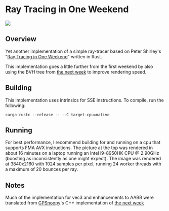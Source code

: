 # Ray Tracing in One Weekend 

<img align="center" src="https://github.com/VoidPtr74/RayTracingInOneWeekend/blob/master/title_image.jpg">

## Overview

Yet another implementation of a simple ray-tracer based on Peter Shirley's "[Ray Tracing in One Weekend](https://github.com/petershirley/raytracinginoneweekend)" written in Rust.

This implementation goes a little further from the first weekend by also using the BVH tree from [the next week](https://github.com/RayTracing/TheNextWeek) to improve rendering speed.

## Building

This implementation uses intrinsics for SSE instructions. To compile, run the following: 

`cargo rustc --release -- --C target-cpu=native`

## Running

For best performance, I recommend building for and running on a cpu that supports FMA AVX instructions. The picture at the top was rendered in about 16 minutes on a laptop running an Intel i9-8950HK CPU @ 2.90GHz (boosting as inconsistently as one might expect). The image was rendered at 3840x2160 with 1024 samples per pixel, running 24 worker threads with a maximum of 20 bounces per ray.

## Notes

Much of the implementation for vec3 and enhancements to AABB were translated from [GPSnoopy](https://github.com/GPSnoopy)'s C++ implementation of [the next week](https://github.com/GPSnoopy/RayTracingTheNextWeek) 
